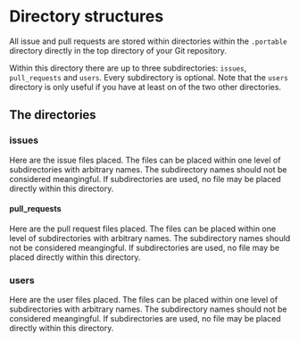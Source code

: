 # Directory structures

All issue and pull requests are stored within directories within the ```.portable``` directory directly in the top directory of your Git repository.

Within this directory there are up to three subdirectories: ```issues```, ```pull_requests``` and ```users```. Every subdirectory is optional. Note that the ```users``` directory is only useful if you have at least on of the two other directories.

## The directories

### issues

Here are the issue files placed. The files can be placed within one level of subdirectories with arbitrary names. The subdirectory names should not be considered meangingful. If subdirectories are used, no file may be placed directly within this directory.

#### pull_requests

Here are the pull request files placed. The files can be placed within one level of subdirectories with arbitrary names. The subdirectory names should not be considered meangingful. If subdirectories are used, no file may be placed directly within this directory.

### users

Here are the user files placed. The files can be placed within one level of subdirectories with arbitrary names. The subdirectory names should not be considered meangingful. If subdirectories are used, no file may be placed directly within this directory.
